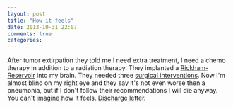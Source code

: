 ```yaml
---
layout: post
title: "How it feels"
date: 2013-10-31 22:07
comments: true
categories: 
---
```

After tumor extirpation they told me I need extra treatment, I need a chemo
therapy in addition to a radiation therapy. They implanted a
[Rickham-Reservoir][rickham] into my brain. They needed three [surgical
interventions][surgical]. Now I'm almost blind on my right eye and they say
it's not even worse then a pneumonia, but if I don't follow their
recommendations I will die anyway. You can't imagine how it feels. [Discharge
letter][discharge].

[surgical]: /mirror/operationsbericht.pdf
[rickham]: http://en.wikipedia.org/wiki/Ommaya_reservoir
[discharge]: /mirror/arztbrief_chemo.pdf
